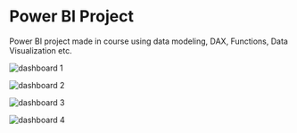# Power BI Project
Power BI project made in course using data modeling, DAX, Functions, Data Visualization etc.





![dashboard 1](https://user-images.githubusercontent.com/86270206/224218839-4f19b612-529e-43f8-b07d-54f445dc2599.png)


![dashboard 2](https://user-images.githubusercontent.com/86270206/224218859-19ec488d-9d70-49f6-be09-3b52663ab9da.png)


![dashboard 3](https://user-images.githubusercontent.com/86270206/224218874-12f9d756-6b73-4bbb-9afe-0bcb14a58afd.png)


![dashboard 4](https://user-images.githubusercontent.com/86270206/224218888-816e7933-3d59-4dac-be56-c1db462ef2f6.png)
